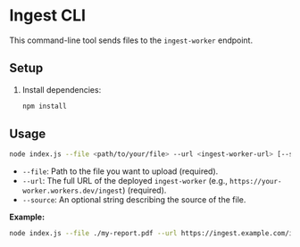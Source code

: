 # Ingest CLI

This command-line tool sends files to the `ingest-worker` endpoint.

## Setup

1.  Install dependencies:
    ```bash
    npm install
    ```

## Usage

```bash
node index.js --file <path/to/your/file> --url <ingest-worker-url> [--source <optional source description>]
```

-   `--file`: Path to the file you want to upload (required).
-   `--url`: The full URL of the deployed `ingest-worker` (e.g., `https://your-worker.workers.dev/ingest`) (required).
-   `--source`: An optional string describing the source of the file.

**Example:**

```bash
node index.js --file ./my-report.pdf --url https://ingest.example.com/ingest --source "Internal Report Q1"
``` 